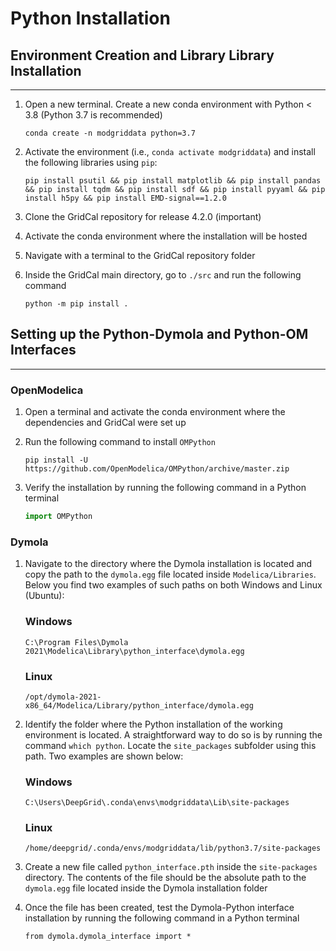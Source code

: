 # Python Installation

## Environment Creation and Library Library Installation

---

1. Open a new terminal. Create a new conda environment with Python < 3.8 (Python 3.7 is recommended)

    ```
    conda create -n modgriddata python=3.7
    ```

2. Activate the environment (i.e., `conda activate modgriddata`) and install the following libraries using `pip`:

    ```
    pip install psutil && pip install matplotlib && pip install pandas && pip install tqdm && pip install sdf && pip install pyyaml && pip install h5py && pip install EMD-signal==1.2.0
    ```

3. Clone the GridCal repository for release 4.2.0 (important)
4. Activate the conda environment where the installation will be hosted
5. Navigate with a terminal to the GridCal repository folder
6. Inside the GridCal main directory, go to `./src` and run the following command

    ```
    python -m pip install .
    ```


## Setting up the Python-Dymola and Python-OM Interfaces

---

### OpenModelica

1. Open a terminal and activate the conda environment where the dependencies and GridCal were set up
2. Run the following command to install `OMPython`

    ```
    pip install -U https://github.com/OpenModelica/OMPython/archive/master.zip
    ```

3. Verify the installation by running the following command in a Python terminal

    ```python
    import OMPython
    ```


### Dymola

1. Navigate to the directory where the Dymola installation is located and copy the path to the `dymola.egg` file located inside `Modelica/Libraries`. Below you find two examples of such paths on both Windows and Linux (Ubuntu):

    ### Windows

    ```
    C:\Program Files\Dymola 2021\Modelica\Library\python_interface\dymola.egg
    ```

    ### Linux

    ```
    /opt/dymola-2021-x86_64/Modelica/Library/python_interface/dymola.egg
    ```

2. Identify the folder where the Python installation of the working environment is located. A straightforward way to do so is by running the command `which python`. Locate the `site_packages` subfolder using this path. Two examples are shown below:

    ### Windows

    ```
    C:\Users\DeepGrid\.conda\envs\modgriddata\Lib\site-packages
    ```

    ### Linux

    ```
    /home/deepgrid/.conda/envs/modgriddata/lib/python3.7/site-packages
    ```

3. Create a new file called `python_interface.pth` inside the `site-packages` directory. The contents of the file should be the absolute path to the `dymola.egg` file located inside the Dymola installation folder
4. Once the file has been created, test the Dymola-Python interface installation by running the following command in a Python terminal

    ```
    from dymola.dymola_interface import *
    ```
